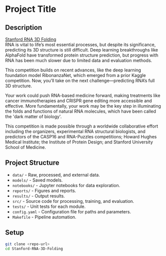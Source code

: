 # Project Title

## Description

[Stanford RNA 3D Folding](https://www.kaggle.com/competitions/stanford-rna-3d-folding/overview)\
RNA is vital to life’s most essential processes, but despite its significance, predicting its 3D structure is still difficult. Deep learning breakthroughs like AlphaFold have transformed protein structure prediction, but progress with RNA has been much slower due to limited data and evaluation methods.

This competition builds on recent advances, like the deep learning foundation model RibonanzaNet, which emerged from a prior Kaggle competition. Now, you’ll take on the next challenge—predicting RNA’s full 3D structure.

Your work could push RNA-based medicine forward, making treatments like cancer immunotherapies and CRISPR gene editing more accessible and effective. More fundamentally, your work may be the key step in illuminating the folds and functions of natural RNA molecules, which have been called the 'dark matter of biology'.

This competition is made possible through a worldwide collaborative effort including the organizers, experimental RNA structural biologists, and predictors of the CASP16 and RNA-Puzzles competitions; Howard Hughes Medical Institute; the Institute of Protein Design; and Stanford University School of Medicine.

## Project Structure

- `data/` - Raw, processed, and external data.
- `models/` - Saved models.
- `notebooks/` - Jupyter notebooks for data exploration.
- `reports/` - Figures and reports.
- `results/` - Output results.
- `src/` - Source code for processing, training, and evaluation.
- `tests/` - Unit tests for each module.
- `config.yaml` - Configuration file for paths and parameters.
- `Makefile` - Pipeline automation.

## Setup

```sh
git clone <repo-url>
cd Stanford-RNA-3D-Folding
```
